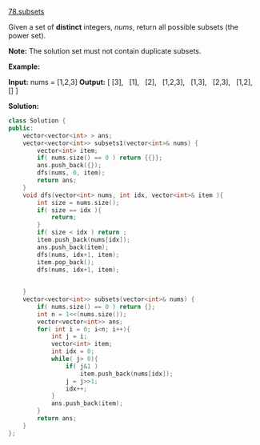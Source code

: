 [78.subsets](https://leetcode.com/problems/subsets/)  

Given a set of **distinct** integers, _nums_, return all possible subsets (the power set).

**Note:** The solution set must not contain duplicate subsets.

**Example:**

**Input:** nums = \[1,2,3\]
**Output:**
\[
  \[3\],
  \[1\],
  \[2\],
  \[1,2,3\],
  \[1,3\],
  \[2,3\],
  \[1,2\],
  \[\]
\]  



**Solution:**  

```cpp
class Solution {
public:
    vector<vector<int> > ans;
    vector<vector<int>> subsets1(vector<int>& nums) {
        vector<int> item;
        if( nums.size() == 0 ) return {{}};
        ans.push_back({});
        dfs(nums, 0, item);
        return ans;
    }
    void dfs(vector<int> nums, int idx, vector<int>& item ){
        int size = nums.size();
        if( size == idx ){
            return;
        }
        if( size < idx ) return ;
        item.push_back(nums[idx]);
        ans.push_back(item);
        dfs(nums, idx+1, item);
        item.pop_back();
        dfs(nums, idx+1, item);
        
        
    }
    vector<vector<int>> subsets(vector<int>& nums) {
        if( nums.size() == 0 ) return {};
        int n = 1<<(nums.size());
        vector<vector<int>> ans;
        for( int i = 0; i<n; i++){
            int j = i;
            vector<int> item;
            int idx = 0;
            while( j> 0){
                if( j&1 )
                    item.push_back(nums[idx]);
                j = j>>1;
                idx++;
            }
            ans.push_back(item);
        }
        return ans;
    }
};
```
      